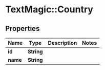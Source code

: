 # TextMagic::Country

## Properties
Name | Type | Description | Notes
------------ | ------------- | ------------- | -------------
**id** | **String** |  | 
**name** | **String** |  | 


